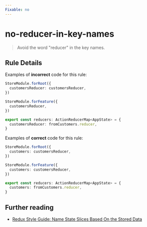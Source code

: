 ```yaml
---
Fixable: no
---
```


# no-reducer-in-key-names

> Avoid the word "reducer" in the key names.

<!-- Everything above this generated, do not edit -->
<!-- MANUAL-DOC:START -->

## Rule Details

Examples of **incorrect** code for this rule:

```ts
StoreModule.forRoot({
  customersReducer: customersReducer,
})

StoreModule.forFeature({
  customersReducer,
})

export const reducers: ActionReducerMap<AppState> = {
  customersReducer: fromCustomers.reducer,
}
```

Examples of **correct** code for this rule:

```ts
StoreModule.forRoot({
  customers: customersReducer,
})

StoreModule.forFeature({
  customers: customersReducer,
})

export const reducers: ActionReducerMap<AppState> = {
  customers: fromCustomers.reducer,
}
```

## Further reading

- [Redux Style Guide: Name State Slices Based On the Stored Data](https://redux.js.org/style-guide/style-guide#name-state-slices-based-on-the-stored-data)
